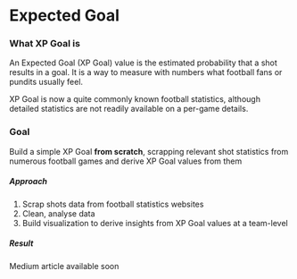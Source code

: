 # Expected Goal 

### What XP Goal is 

An Expected Goal (XP Goal) value is the estimated probability that a shot results in a goal. It is a way to measure with numbers what football fans or pundits usually feel.

XP Goal is now a quite commonly known football statistics, although detailed statistics are not readily available on a per-game details. 

### Goal
Build a simple XP Goal **from scratch**, scrapping relevant shot statistics from numerous football games and derive XP Goal values from them

##### Approach
1. Scrap shots data from football statistics websites
2. Clean, analyse data
3. Build visualization to derive insights from XP Goal values at a team-level

##### Result
Medium article available soon

